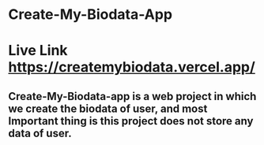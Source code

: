 # Create-My-Biodata-App

# Live Link https://createmybiodata.vercel.app/

## Create-My-Biodata-app is a web project in which we create the biodata of user, and most Important thing is this project does not store any data of user.

